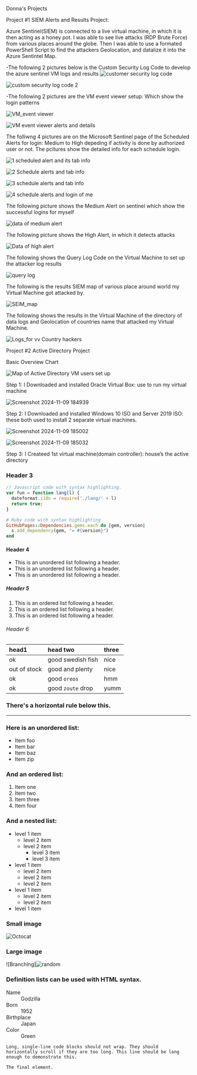 Donna's Projects



Project #1
SIEM Alerts and Results Project:


 
Azure Sentinel(SIEM) is connected to a live virtual machine, in which it is then acting as a honey pot. I was able to see live attacks (RDP Brute Force) from various places around the globe. Then I was able to use a formated PowerShell Script to find the attackers Geolocation, and datalize it into the Azure Sentintel Map. 
>
-The following 2 pictures below is the Custom Security Log Code to develop the azure sentinel VM logs and results
![customer security log code](https://github.com/user-attachments/assets/707521b9-e84a-4292-838e-8caa00c16831)

![custom security log code 2](https://github.com/user-attachments/assets/62770008-9cc2-4210-bb3a-0ce11041395f)

-The following 2 pictures are the VM event viewer setup: Which show the login patterns

![VM_event viewer](https://github.com/user-attachments/assets/8ab0a7c1-a8fb-4140-bcac-ece36004cb6c)

![VM event viewer alerts and details](https://github.com/user-attachments/assets/195bd3b9-d751-4bc6-911d-e2b46acb279e)

The folliwng 4 pictures are on the Microsoft Sentinel page of the Scheduled Alerts for login: Medium to High depeding if activity is done by authorized user or not. The pcitures show the detailed info for each schedule login. 

![1 scheduled alert and its tab info](https://github.com/user-attachments/assets/785dbc16-a64d-4de6-81ea-9815c3ded417)

![2 Schedule alerts and tab info](https://github.com/user-attachments/assets/69d21089-f0ff-4c02-ab50-10aa80f60e4c)

![3 schedule alerts and tab info](https://github.com/user-attachments/assets/c6528278-f26a-43fd-9a59-c64d2e78d248)

![4 schedule alerts and login  of me](https://github.com/user-attachments/assets/e51adbbd-909a-4117-a5ca-f4e6c2e15cbf)

The following picture shows the Medium Alert on sentinel which show the successful logins for myself

![data of medium alert](https://github.com/user-attachments/assets/bd797ee1-3a96-4a11-99d7-6f941cda15fd)

The following picture shows the High Alert, in which it detects attacks

![Data of high alert](https://github.com/user-attachments/assets/7237c98d-a8eb-46f3-9f9c-f28ad542cc50)

The following shows the Query Log Code on the Virtual Machine to set up the attacker log results

![query log](https://github.com/user-attachments/assets/4f6c2e1e-88ca-43f7-9d2b-8156bc195ee5)

The following is the results SIEM map of various place around world my Virtual Machine got attacked by.

![SEIM_map](https://github.com/user-attachments/assets/54b8aa0d-8ff4-436c-ac7f-774ce0ad2f83)


The following shows the results in the Virtual Machine of the directory of data logs and Geolocation of countries name that attacked my Virtual Machine. 

![Logs_for vv Country hackers](https://github.com/user-attachments/assets/211cd990-6f80-4075-81e0-8bcbb10b6d88)



Project #2
Active Directory Project

Basic Overview Chart

![Map of Active Directory VM users set up](https://github.com/user-attachments/assets/73c2837b-c5b4-409b-b852-d8780db77acd)

Step 1: I Downloaded and installed Oracle Virtual Box: use to run my virtual machine

![Screenshot 2024-11-09 184939](https://github.com/user-attachments/assets/8fc76784-ec5d-48b1-9f90-3032b9f7aa02)


Step 2: I Downloaded and installed Windows 10 ISO and Server 2019 ISO: these both used to install 2 separate virtual machines.

![Screenshot 2024-11-09 185002](https://github.com/user-attachments/assets/7c9e758d-cfa4-4228-8940-4d8d612ca16e)

![Screenshot 2024-11-09 185032](https://github.com/user-attachments/assets/2dd01646-2f89-4f40-8c70-74c5346653de)

Step 3: I Createed 1st virtual machine(domain controller): house’s the active directory



### Header 3

```js
// Javascript code with syntax highlighting.
var fun = function lang(l) {
  dateformat.i18n = require('./lang/' + l)
  return true;
}
```

```ruby
# Ruby code with syntax highlighting
GitHubPages::Dependencies.gems.each do |gem, version|
  s.add_dependency(gem, "= #{version}")
end
```

#### Header 4

*   This is an unordered list following a header.
*   This is an unordered list following a header.
*   This is an unordered list following a header.

##### Header 5

1.  This is an ordered list following a header.
2.  This is an ordered list following a header.
3.  This is an ordered list following a header.

###### Header 6

| head1        | head two          | three |
|:-------------|:------------------|:------|
| ok           | good swedish fish | nice  |
| out of stock | good and plenty   | nice  |
| ok           | good `oreos`      | hmm   |
| ok           | good `zoute` drop | yumm  |

### There's a horizontal rule below this.

* * *

### Here is an unordered list:

*   Item foo
*   Item bar
*   Item baz
*   Item zip

### And an ordered list:

1.  Item one
1.  Item two
1.  Item three
1.  Item four

### And a nested list:

- level 1 item
  - level 2 item
  - level 2 item
    - level 3 item
    - level 3 item
- level 1 item
  - level 2 item
  - level 2 item
  - level 2 item
- level 1 item
  - level 2 item
  - level 2 item
- level 1 item

### Small image

![Octocat](https://github.githubassets.com/images/icons/emoji/octocat.png)

### Large image

![Branching]![random](https://github.com/user-attachments/assets/c080c5b5-4334-4604-848a-289a9af51b9e)



### Definition lists can be used with HTML syntax.

<dl>
<dt>Name</dt>
<dd>Godzilla</dd>
<dt>Born</dt>
<dd>1952</dd>
<dt>Birthplace</dt>
<dd>Japan</dd>
<dt>Color</dt>
<dd>Green</dd>
</dl>

```
Long, single-line code blocks should not wrap. They should horizontally scroll if they are too long. This line should be long enough to demonstrate this.
```

```
The final element.
```
